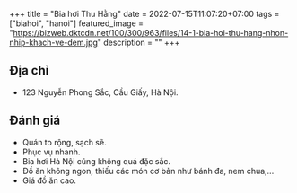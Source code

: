 +++
title = "Bia hơi Thu Hằng"
date = 2022-07-15T11:07:20+07:00
tags = ["biahoi", "hanoi"]
featured_image = "https://bizweb.dktcdn.net/100/300/963/files/14-1-bia-hoi-thu-hang-nhon-nhip-khach-ve-dem.jpg"
description = ""
+++

## Địa chỉ

- 123 Nguyễn Phong Sắc, Cầu Giấy, Hà Nội.

## Đánh giá

- Quán to rộng, sạch sẽ.
- Phục vụ nhanh.
- Bia hơi Hà Nội cũng không quá đặc sắc.
- Đồ ăn không ngon, thiếu các món cơ bản như bánh đa, nem chua,...
- Giá đồ ăn cao.

